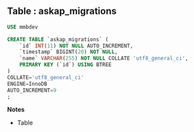 Table : askap_migrations
------------------------

```SQL
USE mmbdev

CREATE TABLE `askap_migrations` (
	`id` INT(11) NOT NULL AUTO_INCREMENT,
	`timestamp` BIGINT(20) NOT NULL,
	`name` VARCHAR(255) NOT NULL COLLATE 'utf8_general_ci',
	PRIMARY KEY (`id`) USING BTREE
)
COLLATE='utf8_general_ci'
ENGINE=InnoDB
AUTO_INCREMENT=9
;
```
__Notes__

+ Table